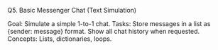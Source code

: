 Q5. Basic Messenger Chat (Text Simulation)

Goal: Simulate a simple 1-to-1 chat.
Tasks:
Store messages in a list as {sender: message} format.
Show all chat history when requested.
Concepts: Lists, dictionaries, loops.